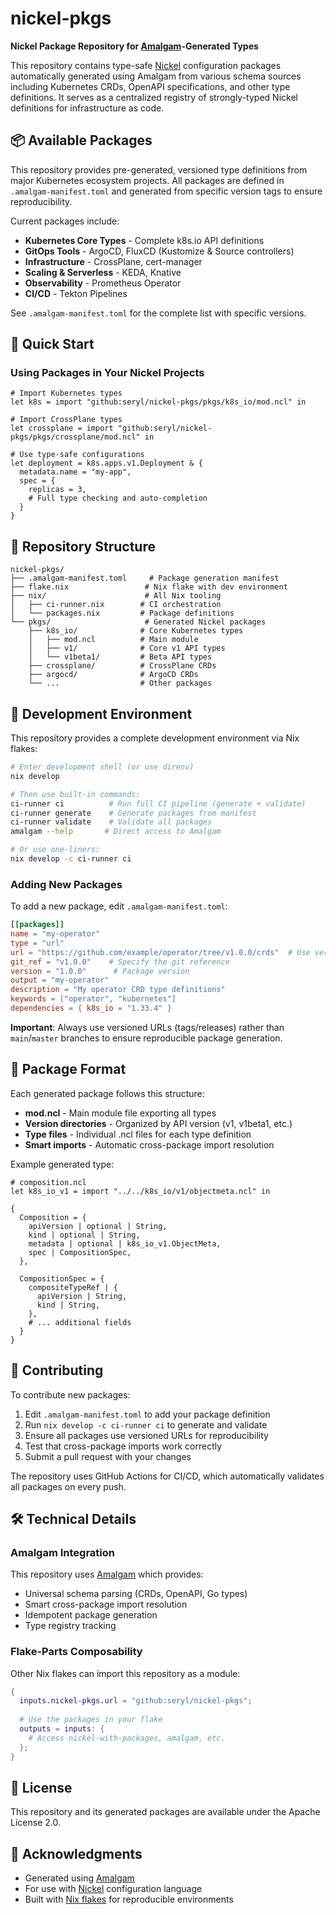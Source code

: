 # nickel-pkgs

**Nickel Package Repository for [Amalgam](https://github.com/seryl/amalgam)-Generated Types**

This repository contains type-safe [Nickel](https://nickel-lang.org) configuration packages automatically generated using Amalgam from various schema sources including Kubernetes CRDs, OpenAPI specifications, and other type definitions. It serves as a centralized registry of strongly-typed Nickel definitions for infrastructure as code.

## 📦 Available Packages

This repository provides pre-generated, versioned type definitions from major Kubernetes ecosystem projects. All packages are defined in `.amalgam-manifest.toml` and generated from specific version tags to ensure reproducibility.

Current packages include:
- **Kubernetes Core Types** - Complete k8s.io API definitions
- **GitOps Tools** - ArgoCD, FluxCD (Kustomize & Source controllers)
- **Infrastructure** - CrossPlane, cert-manager
- **Scaling & Serverless** - KEDA, Knative
- **Observability** - Prometheus Operator
- **CI/CD** - Tekton Pipelines

See `.amalgam-manifest.toml` for the complete list with specific versions.

## 🚀 Quick Start

### Using Packages in Your Nickel Projects

```nickel
# Import Kubernetes types
let k8s = import "github:seryl/nickel-pkgs/pkgs/k8s_io/mod.ncl" in

# Import CrossPlane types  
let crossplane = import "github:seryl/nickel-pkgs/pkgs/crossplane/mod.ncl" in

# Use type-safe configurations
let deployment = k8s.apps.v1.Deployment & {
  metadata.name = "my-app",
  spec = {
    replicas = 3,
    # Full type checking and auto-completion
  }
}
```

## 📂 Repository Structure

```
nickel-pkgs/
├── .amalgam-manifest.toml     # Package generation manifest
├── flake.nix                 # Nix flake with dev environment
├── nix/                      # All Nix tooling
│   ├── ci-runner.nix        # CI orchestration
│   └── packages.nix         # Package definitions
└── pkgs/                     # Generated Nickel packages
    ├── k8s_io/              # Core Kubernetes types
    │   ├── mod.ncl          # Main module
    │   ├── v1/              # Core v1 API types
    │   └── v1beta1/         # Beta API types
    ├── crossplane/          # CrossPlane CRDs
    ├── argocd/              # ArgoCD CRDs
    └── ...                  # Other packages
```

## 🔧 Development Environment

This repository provides a complete development environment via Nix flakes:

```bash
# Enter development shell (or use direnv)
nix develop

# Then use built-in commands:
ci-runner ci          # Run full CI pipeline (generate + validate)
ci-runner generate    # Generate packages from manifest
ci-runner validate    # Validate all packages
amalgam --help       # Direct access to Amalgam

# Or use one-liners:
nix develop -c ci-runner ci
```

### Adding New Packages

To add a new package, edit `.amalgam-manifest.toml`:

```toml
[[packages]]
name = "my-operator"
type = "url"
url = "https://github.com/example/operator/tree/v1.0.0/crds"  # Use versioned URLs
git_ref = "v1.0.0"    # Specify the git reference
version = "1.0.0"      # Package version
output = "my-operator"
description = "My operator CRD type definitions"
keywords = ["operator", "kubernetes"]
dependencies = { k8s_io = "1.33.4" }
```

**Important**: Always use versioned URLs (tags/releases) rather than `main`/`master` branches to ensure reproducible package generation.

## 📝 Package Format

Each generated package follows this structure:
- **mod.ncl** - Main module file exporting all types
- **Version directories** - Organized by API version (v1, v1beta1, etc.)
- **Type files** - Individual .ncl files for each type definition
- **Smart imports** - Automatic cross-package import resolution

Example generated type:
```nickel
# composition.ncl
let k8s_io_v1 = import "../../k8s_io/v1/objectmeta.ncl" in

{
  Composition = {
    apiVersion | optional | String,
    kind | optional | String,
    metadata | optional | k8s_io_v1.ObjectMeta,
    spec | CompositionSpec,
  },
  
  CompositionSpec = {
    compositeTypeRef | { 
      apiVersion | String,
      kind | String,
    },
    # ... additional fields
  }
}
```

## 🤝 Contributing

To contribute new packages:
1. Edit `.amalgam-manifest.toml` to add your package definition
2. Run `nix develop -c ci-runner ci` to generate and validate
3. Ensure all packages use versioned URLs for reproducibility
4. Test that cross-package imports work correctly
5. Submit a pull request with your changes

The repository uses GitHub Actions for CI/CD, which automatically validates all packages on every push.

## 🛠️ Technical Details

### Amalgam Integration
This repository uses [Amalgam](https://github.com/seryl/amalgam) which provides:
- Universal schema parsing (CRDs, OpenAPI, Go types)
- Smart cross-package import resolution
- Idempotent package generation
- Type registry tracking

### Flake-Parts Composability
Other Nix flakes can import this repository as a module:
```nix
{
  inputs.nickel-pkgs.url = "github:seryl/nickel-pkgs";
  
  # Use the packages in your flake
  outputs = inputs: {
    # Access nickel-with-packages, amalgam, etc.
  };
}
```

## 📜 License

This repository and its generated packages are available under the Apache License 2.0.

## 🙏 Acknowledgments

- Generated using [Amalgam](https://github.com/seryl/amalgam)
- For use with [Nickel](https://nickel-lang.org) configuration language
- Built with [Nix flakes](https://nixos.wiki/wiki/Flakes) for reproducible environments
